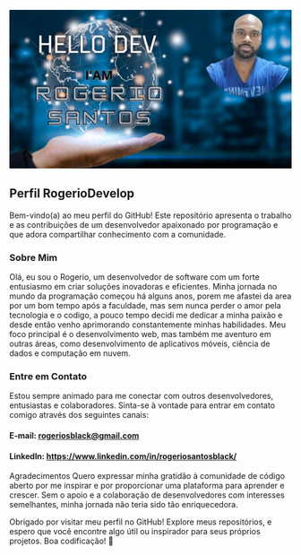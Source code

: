 ![Logo do Meu Projeto](./logogit.jpg)
## Perfil RogerioDevelop
Bem-vindo(a) ao meu perfil do GitHub! Este repositório apresenta o trabalho e as contribuições de um desenvolvedor apaixonado por programação e que adora compartilhar conhecimento com a comunidade.

### Sobre Mim
Olá, eu sou o Rogerio, um desenvolvedor de software com um forte entusiasmo em criar soluções inovadoras e eficientes. Minha jornada no mundo da programação começou há alguns anos, porem me afastei da area por um bom tempo após a faculdade, mas sem nunca perder o amor pela tecnologia e o codigo, a pouco tempo decidi me dedicar a minha paixão e desde então venho aprimorando constantemente minhas habilidades. Meu foco principal é o desenvolvimento web, mas também me aventuro em outras áreas, como desenvolvimento de aplicativos móveis, ciência de dados e computação em nuvem.


### Entre em Contato
Estou sempre animado para me conectar com outros desenvolvedores, entusiastas e colaboradores. Sinta-se à vontade para entrar em contato comigo através dos seguintes canais:

#### E-mail: rogeriosblack@gmail.com
#### LinkedIn: https://www.linkedin.com/in/rogeriosantosblack/

Agradecimentos
Quero expressar minha gratidão à comunidade de código aberto por me inspirar e por proporcionar uma plataforma para aprender e crescer. Sem o apoio e a colaboração de desenvolvedores com interesses semelhantes, minha jornada não teria sido tão enriquecedora.

Obrigado por visitar meu perfil no GitHub! Explore meus repositórios, e espero que você encontre algo útil ou inspirador para seus próprios projetos. Boa codificação! 🚀
